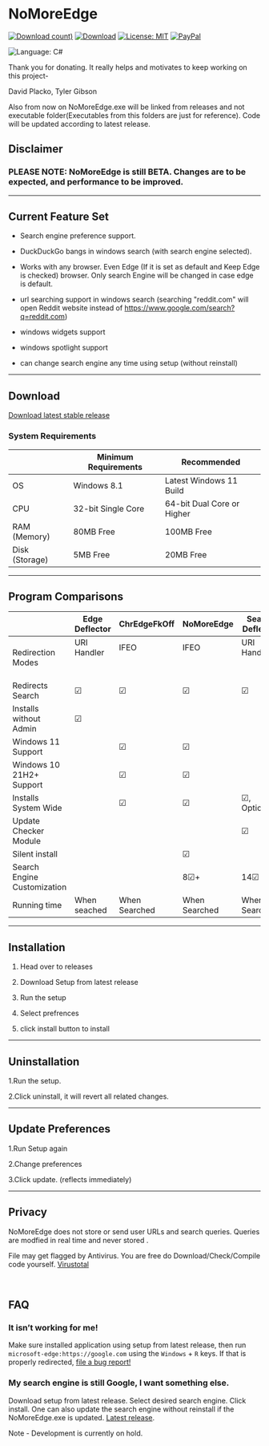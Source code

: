 # NoMoreEdge
[![Download count)](https://img.shields.io/github/downloads/HarshalKudale/NoMoreEdge/total?label=Downloads)](https://github.com/HarshalKudale/NoMoreEdge/releases/latest/)
[![Download](https://img.shields.io/github/v/release/HarshalKudale/NoMoreEdge)](https://github.com/rcmaehl/MSEdgeRedirect/releases/latest/)
[![License: MIT](https://img.shields.io/badge/License-MIT-blue.svg)](https://opensource.org/licenses/MIT)
[![PayPal](https://img.shields.io/badge/Donate%20on-PayPal-00457C.svg?logo=paypal)](https://paypal.me/harshalkudale)

![Language: C#](https://img.shields.io/badge/C%23-239120?style=for-the-badge&logo=c-sharp&logoColor=white)

Thank you for donating. It really helps and motivates to keep working on this project- 

David Placko, Tyler Gibson


Also from now on NoMoreEdge.exe will be linked from releases and not executable folder(Executables from this folders are just for reference).
Code will be updated according to latest release.

## Disclaimer

### PLEASE NOTE: NoMoreEdge is still BETA. Changes are to be expected, and performance to be improved.

- - - - -
## Current Feature Set
* Search engine preference support.

* DuckDuckGo bangs in windows search (with search engine selected).

* Works with any browser. Even Edge (If it is set as default and Keep Edge is checked) browser. Only search Engine will be changed in case edge is default.

* url searching support in windows search (searching "reddit.com" will open Reddit website instead of https://www.google.com/search?q=reddit.com)

* windows widgets support

* windows spotlight support

* can change search engine any time using setup (without reinstall)

- - - - - -

## Download

[Download latest stable release](https://github.com/HarshalKudale/NoMoreEdge/releases/latest/download/NoMoreEdgeSetup.exe)
<br>

### System Requirements
 |Minimum Requirements|Recommended
----|----|----
OS|Windows 8.1|Latest Windows 11 Build
CPU|32-bit Single Core|64-bit Dual Core or Higher
RAM (Memory)|80MB Free|100MB Free
Disk (Storage)|5MB Free|20MB Free

- - - - -

## Program Comparisons
 |Edge Deflector|ChrEdgeFkOff|NoMoreEdge|Search Deflector|MSEdge Redirect
----|----|----|----|----|----
Redirection Modes|URI Handler<br/><br/><br/>|IFEO<br/><br/><br/>|IFEO<br/><br/><br/>|URI Handler<br/><br/><br/>|URI Handler,<br/> URI Detection,<br/>or IFEO
Redirects Search|☑|☑|☑|☑|☑
Installs without Admin|☑| | | |☑, Optionally <sup>*</sup>
Windows 11 Support| |☑|☑| |☑
Windows 10 21H2+ Support| |☑|☑| |☑
Installs System Wide| |☑|☑|☑, Optionally|☑, Optionally <sup>†</sup>
Update Checker Module| | | |☑|☑
Silent install| | |☑| |☑
Search Engine Customization| | |8☑+|14☑|9☑
Running time|When seached| When Searched|When Searched |When Searched|When Searched/Always

- - - - - 

## Installation

1. Head over to releases

2. Download Setup from latest release

3. Run the setup 
 
4. Select prefrences

5. click install button to install


 - - - - - 

## Uninstallation
1.Run the setup.

2.Click uninstall, it will revert all related changes.

- - - - -

## Update Preferences 
1.Run Setup again

2.Change preferences 

3.Click update. (reflects immediately)

- - - - - - 

## Privacy

NoMoreEdge does not store or send user URLs and search queries. Queries are modfied in real time and never stored .

File may get flagged by Antivirus. You are free do Download/Check/Compile code yourself.
[Virustotal](https://www.virustotal.com/gui/file/a170e71c5d54a15607b941f578574c13b4bfcaf29db4671af80cff50fc152887/detection)

<br>

## FAQ

### It isn’t working for me!

Make sure installed application using setup from latest release, then run `microsoft-edge:https://google.com` using the `Windows` + `R` keys. If that is properly redirected, [file a bug report!](https://github.com/HarshalKudale/NoMoreEdge/issues/new?assignees=&labels=&template=bug_report.md&title=)

### My search engine is still Google, I want something else.

Download setup from latest release. Select desired search engine. Click install. One can also update the search engine without reinstall if the NoMoreEdge.exe is updated.
[Latest release](https://github.com/HarshalKudale/NoMoreEdge/releases/latest/download/NoMoreEdgeSetup.exe).

Note - Development is currently on hold.

